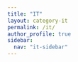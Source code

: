 ```yaml
---
title: "IT"
layout: category-it
permalink: /it/
author_profile: true
sidebar:
  nav: "it-sidebar"
---
```

